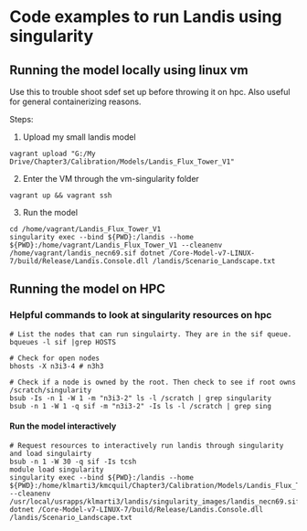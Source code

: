 
# Code examples to run Landis using singularity

## Running the model locally using linux vm 
Use this to trouble shoot sdef set up before throwing it on hpc. Also useful for general containerizing reasons. 

Steps: 
1. Upload my small landis model 
```
vagrant upload "G:/My Drive/Chapter3/Calibration/Models/Landis_Flux_Tower_V1"
``` 
2. Enter the VM through the vm-singularity folder 
```
vagrant up && vagrant ssh 
```
3. Run the model  
```
cd /home/vagrant/Landis_Flux_Tower_V1
singularity exec --bind ${PWD}:/landis --home ${PWD}:/home/vagrant/Landis_Flux_Tower_V1 --cleanenv /home/vagrant/landis_necn69.sif dotnet /Core-Model-v7-LINUX-7/build/Release/Landis.Console.dll /landis/Scenario_Landscape.txt
```


## Running the model on HPC 

### Helpful commands to look at singularity resources on hpc 
```
# List the nodes that can run singulairty. They are in the sif queue. 
bqueues -l sif |grep HOSTS

# Check for open nodes 
bhosts -X n3i3-4 # n3h3 

# Check if a node is owned by the root. Then check to see if root owns /scratch/singularity
bsub -Is -n 1 -W 1 -m "n3i3-2" ls -l /scratch | grep singularity
bsub -n 1 -W 1 -q sif -m "n3i3-2" -Is ls -l /scratch | grep sing
```

#### Run the model interactively 
```
# Request resources to interactively run landis through singularity and load singulairty
bsub -n 1 -W 30 -q sif -Is tcsh 
module load singularity
singularity exec --bind ${PWD}:/landis --home ${PWD}:/home/klmarti3/kmcquil/Chapter3/Calibration/Models/Landis_Flux_Tower_V1 --cleanenv /usr/local/usrapps/klmarti3/landis/singularity_images/landis_necn69.sif dotnet /Core-Model-v7-LINUX-7/build/Release/Landis.Console.dll /landis/Scenario_Landscape.txt
```


